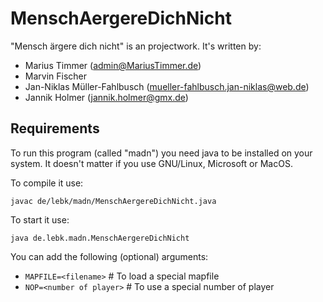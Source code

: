 # MenschAergereDichNicht

"Mensch ärgere dich nicht" is an projectwork. It's written by:

* Marius Timmer (<admin@MariusTimmer.de>)
* Marvin Fischer
* Jan-Niklas Müller-Fahlbusch (<mueller-fahlbusch.jan-niklas@web.de>)
* Jannik Holmer (<jannik.holmer@gmx.de>)


## Requirements

To run this program (called "madn") you need java to be installed on your
system. It doesn't matter if you use GNU/Linux, Microsoft or MacOS.

To compile it use:

`javac de/lebk/madn/MenschAergereDichNicht.java`

To start it use:

`java de.lebk.madn.MenschAergereDichNicht`

You can add the following (optional) arguments:

* `MAPFILE=<filename>`      # To load a special mapfile
* `NOP=<number of player>`  # To use a special number of player
